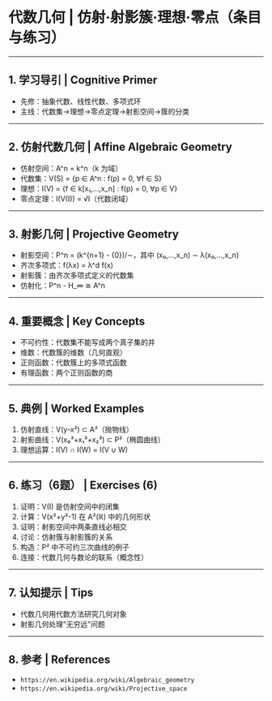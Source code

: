 # 代数几何 | 仿射·射影簇·理想·零点（条目与练习）

---

## 1. 学习导引 | Cognitive Primer

- 先修：抽象代数、线性代数、多项式环
- 主线：代数集→理想→零点定理→射影空间→簇的分类

---

## 2. 仿射代数几何 | Affine Algebraic Geometry

- 仿射空间：A^n = k^n（k 为域）
- 代数集：V(S) = {p ∈ A^n : f(p) = 0, ∀f ∈ S}
- 理想：I(V) = {f ∈ k[x₁,...,x_n] : f(p) = 0, ∀p ∈ V}
- 零点定理：I(V(I)) = √I（代数闭域）

---

## 3. 射影几何 | Projective Geometry

- 射影空间：P^n = (k^{n+1} - {0})/∼，其中 (x₀,...,x_n) ∼ λ(x₀,...,x_n)
- 齐次多项式：f(λx) = λ^d f(x)
- 射影簇：由齐次多项式定义的代数集
- 仿射化：P^n - H_∞ ≅ A^n

---

## 4. 重要概念 | Key Concepts

- 不可约性：代数集不能写成两个真子集的并
- 维数：代数簇的维数（几何直观）
- 正则函数：代数簇上的多项式函数
- 有理函数：两个正则函数的商

---

## 5. 典例 | Worked Examples

1) 仿射直线：V(y-x²) ⊂ A²（抛物线）
2) 射影曲线：V(x₀³+x₁³+x₂³) ⊂ P²（椭圆曲线）
3) 理想运算：I(V) ∩ I(W) = I(V ∪ W)

---

## 6. 练习（6题） | Exercises (6)

1) 证明：V(I) 是仿射空间中的闭集
2) 计算：V(x²+y²-1) 在 A²(ℝ) 中的几何形状
3) 证明：射影空间中两条直线必相交
4) 讨论：仿射簇与射影簇的关系
5) 构造：P² 中不可约三次曲线的例子
6) 连接：代数几何与数论的联系（概念性）

---

## 7. 认知提示 | Tips

- 代数几何用代数方法研究几何对象
- 射影几何处理"无穷远"问题

---

## 8. 参考 | References

- `https://en.wikipedia.org/wiki/Algebraic_geometry`
- `https://en.wikipedia.org/wiki/Projective_space`
